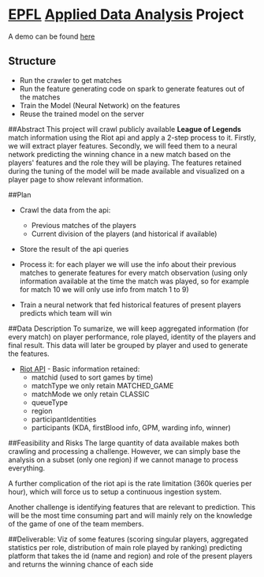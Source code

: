 # [EPFL](http://www.epfl.ch/) [Applied Data Analysis](http://ada.epfl.ch/) Project

A demo can be found [here](http://52.174.16.86:5000/)

## Structure
* Run the crawler to get matches
* Run the feature generating code on spark to generate features out of the matches
* Train the Model (Neural Network) on the features
* Reuse the trained model on the server

##Abstract
  This project will crawl publicly available **League of Legends** match information using the Riot api and apply a 2-step process to it. Firstly, we will extract player features. Secondly, we will feed them to a neural network predicting the winning chance in a new match based on the players' features and the role they will be playing.
  The features retained during the tuning of the model will be made available and visualized on a player page to show relevant information.

##Plan
  * Crawl the data from the api:
    * Previous matches of the players
    * Current division of the players (and historical if available)
  
  * Store the result of the api queries
  * Process it:
    for each player we will use the info about their previous matches to generate features for every match observation (using only information available at the time the match was played, so for example for match 10 we will only use info from match 1 to 9)

  * Train a neural network that fed historical features of present players predicts which team will win

##Data Description
  To sumarize, we will keep aggregated information (for every match) on player performance, role played, identity of the players and final result.
  This data will later be grouped by player and used to generate the features.

  * [Riot API](https://developer.riotgames.com/api/methods#!/1064/3671) - Basic information retained:
    * matchid (used to sort games by time)
    * matchType we only retain MATCHED_GAME
    * matchMode we only retain CLASSIC
    * queueType
    * region
    * participantIdentities
    * participants (KDA, firstBlood info, GPM, warding info, winner)

##Feasibility and Risks
  The large quantity of data available makes both crawling and processing a challenge. However, we can simply base the analysis on a subset (only one region) if we cannot manage to process everything. 
  
  A further complication of the riot api is the rate limitation (360k queries per hour), which will force us to setup a continuous ingestion system.
  
  Another challenge is identifying features that are relevant to prediction. This will be the most time consuming part and will mainly rely on the knowledge of the game of one of the team members.

##Deliverable:
  Viz of some features (scoring singular players, aggregated statistics per role, distribution of main role played by ranking)
  predicting platform that takes the id (name and region) and role of the present players and returns the winning chance of each side
